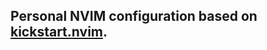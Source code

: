 ## Personal NVIM configuration based on [kickstart.nvim](https://github.com/nvim-lua/kickstart.nvim).
